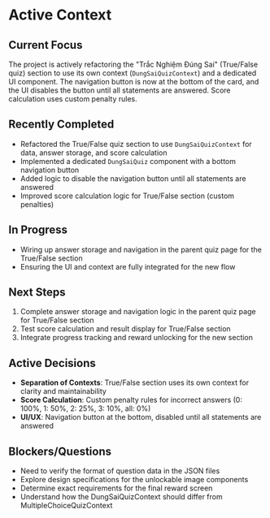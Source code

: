 # Active Context

## Current Focus
The project is actively refactoring the "Trắc Nghiệm Đúng Sai" (True/False quiz) section to use its own context (`DungSaiQuizContext`) and a dedicated UI component. The navigation button is now at the bottom of the card, and the UI disables the button until all statements are answered. Score calculation uses custom penalty rules.

## Recently Completed
- Refactored the True/False quiz section to use `DungSaiQuizContext` for data, answer storage, and score calculation
- Implemented a dedicated `DungSaiQuiz` component with a bottom navigation button
- Added logic to disable the navigation button until all statements are answered
- Improved score calculation logic for True/False section (custom penalties)

## In Progress
- Wiring up answer storage and navigation in the parent quiz page for the True/False section
- Ensuring the UI and context are fully integrated for the new flow

## Next Steps
1. Complete answer storage and navigation logic in the parent quiz page for True/False section
2. Test score calculation and result display for True/False section
3. Integrate progress tracking and reward unlocking for the new section

## Active Decisions
- **Separation of Contexts**: True/False section uses its own context for clarity and maintainability
- **Score Calculation**: Custom penalty rules for incorrect answers (0: 100%, 1: 50%, 2: 25%, 3: 10%, all: 0%)
- **UI/UX**: Navigation button at the bottom, disabled until all statements are answered

## Blockers/Questions
- Need to verify the format of question data in the JSON files
- Explore design specifications for the unlockable image components
- Determine exact requirements for the final reward screen
- Understand how the DungSaiQuizContext should differ from MultipleChoiceQuizContext 
